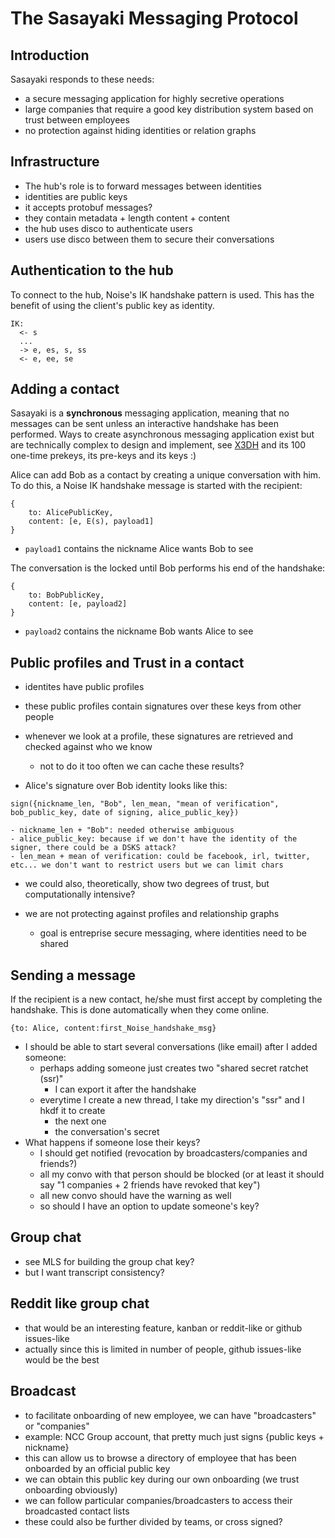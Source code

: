 # The Sasayaki Messaging Protocol

## Introduction 

Sasayaki responds to these needs:

* a secure messaging application for highly secretive operations
* large companies that require a good key distribution system based on trust between employees
* no protection against hiding identities or relation graphs

## Infrastructure

* The hub's role is to forward messages between identities
* identities are public keys
* it accepts protobuf messages?
* they contain metadata + length content + content
* the hub uses disco to authenticate users
* users use disco between them to secure their conversations

## Authentication to the hub

To connect to the hub, Noise's IK handshake pattern is used. This has the benefit of using the client's public key as identity.

```
IK:
  <- s
  ...
  -> e, es, s, ss
  <- e, ee, se
```

## Adding a contact

Sasayaki is a **synchronous** messaging application, meaning that no messages can be sent unless an interactive handshake has been performed. Ways to create asynchronous messaging application exist but are technically complex to design and implement, see [X3DH](https://signal.org/docs/specifications/x3dh/) and its 100 one-time prekeys, its pre-keys and its keys :)

Alice can add Bob as a contact by creating a unique conversation with him. To do this, a Noise IK handshake message is started with the recipient:

```
{
    to: AlicePublicKey,
    content: [e, E(s), payload1]
}
```

* `payload1` contains the nickname Alice wants Bob to see

The conversation is the locked until Bob performs his end of the handshake:

```
{
    to: BobPublicKey,
    content: [e, payload2]
}
```

* `payload2` contains the nickname Bob wants Alice to see

## Public profiles and Trust in a contact

* identites have public profiles
* these public profiles contain signatures over these keys from other people
* whenever we look at a profile, these signatures are retrieved and checked against who we know
    - not to do it too often we can cache these results?

* Alice's signature over Bob identity looks like this:

```
sign({nickname_len, "Bob", len_mean, "mean of verification", bob_public_key, date of signing, alice_public_key})
```

    - nickname_len + "Bob": needed otherwise ambiguous
    - alice_public_key: because if we don't have the identity of the signer, there could be a DSKS attack?
    - len_mean + mean of verification: could be facebook, irl, twitter, etc... we don't want to restrict users but we can limit chars

* we could also, theoretically, show two degrees of trust, but computationally intensive?

* we are not protecting against profiles and relationship graphs
    - goal is entreprise secure messaging, where identities need to be shared



## Sending a message

If the recipient is a new contact, he/she must first accept by completing the handshake. This is done automatically when they come online.

```
{to: Alice, content:first_Noise_handshake_msg}
```

* I should be able to start several conversations (like email) after I added someone:
  - perhaps adding someone just creates two "shared secret ratchet (ssr)"
    + I can export it after the handshake
  - everytime I create a new thread, I take my direction's "ssr" and I hkdf it to create
    + the next one
    + the conversation's secret
* What happens if someone lose their keys?
  - I should get notified (revocation by broadcasters/companies and friends?)
  - all my convo with that person should be blocked (or at least it should say "1 companies + 2 friends have revoked that key")
  - all new convo should have the warning as well
  - so should I have an option to update someone's key?

## Group chat

* see MLS for building the group chat key?
* but I want transcript consistency?

## Reddit like group chat

* that would be an interesting feature, kanban or reddit-like or github issues-like
* actually since this is limited in number of people, github issues-like would be the best

## Broadcast

* to facilitate onboarding of new employee, we can have "broadcasters" or "companies"
* example: NCC Group account, that pretty much just signs {public keys + nickname}
* this can allow us to browse a directory of employee that has been onboarded by an official public key
* we can obtain this public key during our own onboarding (we trust onboarding obviously)
* we can follow particular companies/broadcasters to access their broadcasted contact lists
* these could also be further divided by teams, or cross signed?




